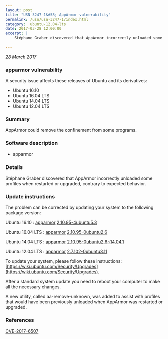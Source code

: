```yaml
---
layout: post
title: "USN-3247-1&#58; AppArmor vulnerability"
permalink: /usn/usn-3247-1/index.html
category:  ubuntu-12.04-lts
date: 2017-03-28 12:00:00
excerpt: |
    Stéphane Graber discovered that AppArmor incorrectly unloaded some profiles when restarted or upgraded, contrary to expected behavior. 
    
--- 
```

 
 

*28 March 2017*

### apparmor vulnerability

A security issue affects these releases of Ubuntu and its derivatives:

* Ubuntu 16.10
* Ubuntu 16.04 LTS
* Ubuntu 14.04 LTS
* Ubuntu 12.04 LTS

### Summary

AppArmor could remove the confinement from some programs. 

### Software description

* apparmor 

### Details

Stéphane Graber discovered that AppArmor incorrectly unloaded some profiles when restarted or upgraded, contrary to expected behavior. 

### Update instructions

The problem can be corrected by updating your system to the following package version:

Ubuntu 16.10
 : [apparmor](https://launchpad.net/ubuntu/+source/apparmor) <span> [2.10.95-4ubuntu5.3](https://launchpad.net/ubuntu/+source/apparmor/2.10.95-4ubuntu5.3) </span> 

Ubuntu 16.04 LTS
 : [apparmor](https://launchpad.net/ubuntu/+source/apparmor) <span> [2.10.95-0ubuntu2.6](https://launchpad.net/ubuntu/+source/apparmor/2.10.95-0ubuntu2.6) </span> 

Ubuntu 14.04 LTS
 : [apparmor](https://launchpad.net/ubuntu/+source/apparmor) <span> [2.10.95-0ubuntu2.6~14.04.1](https://launchpad.net/ubuntu/+source/apparmor/2.10.95-0ubuntu2.6~14.04.1) </span> 

Ubuntu 12.04 LTS
 : [apparmor](https://launchpad.net/ubuntu/+source/apparmor) <span> [2.7.102-0ubuntu3.11](https://launchpad.net/ubuntu/+source/apparmor/2.7.102-0ubuntu3.11) </span> 

To update your system, please follow these instructions: [https://wiki.ubuntu.com/Security/Upgrades](https://wiki.ubuntu.com/Security/Upgrades).

After a standard system update you need to reboot your computer to make all the necessary changes.

A new utility, called aa-remove-unknown, was added to assist with profiles that would have been previously unloaded when AppArmor was restarted or upgraded. 

### References

 
 [CVE-2017-6507](http://people.ubuntu.com/~ubuntu-security/cve/CVE-2017-6507)
 

